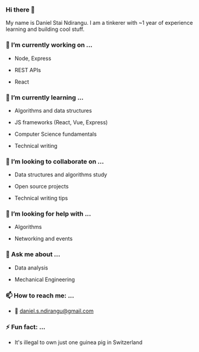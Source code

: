 ### Hi there 👋
My name is Daniel Stai Ndirangu. I am a tinkerer with ~1 year of experience learning and building cool stuff.

### 🔭 I’m currently working on ...
- Node, Express

- REST APIs

- React
### 🌱 I’m currently learning ...
- Algorithms and data structures

- JS frameworks (React, Vue, Express)

- Computer Science fundamentals

- Technical writing
### 👯 I’m looking to collaborate on ...
- Data structures and algorithms study

- Open source projects

- Technical writing tips
### 🤔 I’m looking for help with ...
- Algorithms

- Networking and events

### 💬 Ask me about ...
- Data analysis

- Mechanical Engineering

### 📫 How to reach me: ...

- :email: daniel.s.ndirangu@gmail.com

### ⚡ Fun fact: ...
- It's illegal to own just one guinea pig in Switzerland

